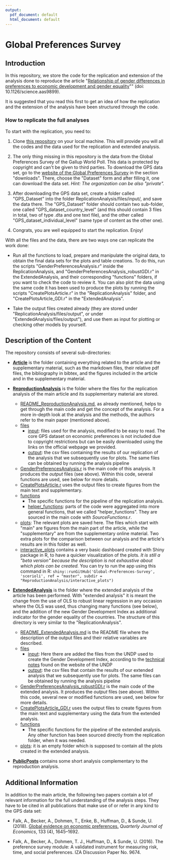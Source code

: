 ```yaml
---
output:
  pdf_document: default
  html_document: default
---
```

# Global Preferences Survey

## Introduction

In this repository, we store the code for the replication and extension of the analysis done to reproduce the article "[Relationship of gender differences in preferences to economic development and gender equality](https://science.sciencemag.org/content/362/6412/eaas9899.full)"" (doi: 10.1126/science.aas9899). 

It is suggested that you read this first to get an idea of how the replication and the extension of the analysis have been structured through the code.


### How to replicate the full analyses

To start with the replication, you need to:

1. Clone [this repository](https://github.com/scerioli/Global-Preferences-Survey) on your local machine. This will provide you will all the codes and the data used for the replication and extended analysis.

2. The only thing missing in this repository is the data from the Global Preferences Survey of the Gallup World Poll. This data is protected by copyright and can't be given to third parties. To download the GPS data set, go to the [website of the Global Preferences Survey](https://www.briq-institute.org/global-preferences/downloads) in the section "downloads". There, choose the "Dataset" form and after filling it, one can download the data set. *Hint: The organization can be also "private".* 

3. After downloading the GPS data set, create a folder called "GPS_Dataset" into the folder ReplicationAnalysis/files/input/, and save the data there. The "GPS_Dataset" folder should contain two sub-folder, one called "GPS_dataset_country_level" (and this should contain 3 files in total, two of type .dta and one text file), and the other called "GPS_dataset_individual_level" (same type of content as the other one).

4. Congrats, you are well equipped to start the replication. Enjoy!

With all the files and the data, there are two ways one can replicate the work done:

- Run all the functions to load, prepare and manipulate the original data, to obtain the final data sets for the plots and table creations. To do this, run the scripts "GenderPreferencesAnalysis.r" inside the ReplicationAnalysis, and "GenderPreferencesAnalysis_robustGDI.r" in the ExtendedAnalysis, and their corresponding "functions" folders, if you want to check the code to review it. You can also plot the data using the same code it has been used to produce the plots by running the scripts "CreatePlotsArticle.r" in the "ReplicationAnalysis" folder, and "CreatePlotsArticle_GDI.r" in the "ExtendedAnalysis".

- Take the output files created already (they are stored under "ReplicationAnalysis/files/output", or under "ExtendedAnalysis/files/output"), and use them as input for plotting or checking other models by yourself. 


## Description of the Content

The repository consists of several sub-directories:

- [**Article**](https://github.com/scerioli/Global-Preferences-Survey/tree/master/Article) is the folder containing everything related to the article and the supplementary material, such as the markdown files, their relative pdf files, the bibliography in bibtex, and the figures included in the article and in the supplementary material.

- [**ReproductionAnalysis**](https://github.com/scerioli/Global_Preferences_Survey/tree/master/ReproductionAnalysis) is the folder where the files for the replication analysis of the main article and its supplementary material are stored.
  - [README_ReproductionAnalysis.md](https://github.com/scerioli/Global_Preferences_Survey/blob/master/ReproductionAnalysis/README_ReproductionAnalysis.md), as already mentioned, helps to get through the main code and get the concept of the analysis. For a more in-depth look at the analysis and the methods, the authors refer to the main paper (mentioned above).
  - [files](https://github.com/scerioli/Global_Preferences_Survey/tree/master/files)
    - [input](https://github.com/scerioli/Global_Preferences_Survey/tree/master/files/input): files used for the analysis, modified to be easy to read. The core GPS dataset on economic preferences is not included due to copyright restrictions but can be easily downloaded using the links on the official webpage we provided.
    - [output](https://github.com/scerioli/Global_Preferences_Survey/tree/master/files/output): the csv files containing the results of our replication of the analysis that we subsequently use for plots. The same files can be obtained by running the analysis pipeline
  - [GenderPreferencesAnalysis.r](https://github.com/scerioli/Global_Preferences_Survey/blob/master/GenderPreferencesAnalysis.r) is the main code of this analysis. It produces the *output* files (see above). Within this code, several functions are used, see below for more details.
  - [CreatePlotsArticle.r](https://github.com/scerioli/Global_Preferences_Survey/blob/master/CreatePlotsArticle.r) uses the output files to create figures from the main text and supplementary.
  - [functions](https://github.com/scerioli/Global_Preferences_Survey/tree/master/functions)
    - The specific functions for the pipeline of the replication analysis.
    - [helper_functions](https://github.com/scerioli/Global_Preferences_Survey/tree/master/functions/helper_functions): parts of the code were aggregated into more general functions, that we called "helper_functions". They are sourced in the main code with *SourceFunctions.r*.
  - [plots](https://github.com/scerioli/Global_Preferences_Survey/tree/master/plots): The relevant plots are saved here. The files which start with "main" are figures from the main part of the article, while the "supplementary" are from the supplementary online material. Two extra plots for the comparison between our analysis and the article's results are in this folder as well.
  - [interactive_plots](https://github.com/scerioli/Global_Preferences_Survey/blob/master/interactive_plots) contains a very basic dashboard created with Shiny package in R, to have a quicker visualization of the plots. *It is still a "beta version" because the description is not exhaustive about which plots can be created.* You can try to run the app using this command in R: ```shiny::runGitHub('Global-Preferences-Survey', 'scerioli', ref = "master", subdir = "ReproductionAnalysis/interactive_plots")```
  
- [**ExtendedAnalysis**](https://github.com/scerioli/Global-Preferences-Survey/tree/master/ExtendedAnalysis) is the folder where the extended analysis of the article has been performed. With "extended analysis" it is meant the change from the use of OLS to robust linear regression in any occasion where the OLS was used, thus changing many functions (see below), and the addition of the new Gender Development Index as additional indicator for the gender equality of the countries. The structure of this directory is very similar to the "ReplicationAnalysis".
  - [README_ExtendedAnalysis.md](https://github.com/scerioli/Global_Preferences_Survey/blob/master/ExtendedAnalysis/README_ExtendedAnalysis.md) is the README file where the description of the output files and their relative variables are described.
  - [files](https://github.com/scerioli/Global-Preferences-Survey/tree/master/ExtendedAnalysis/files)
    - [input](https://github.com/scerioli/Global-Preferences-Survey/tree/master/ExtendedAnalysis/files/input): Here there are added the files from the UNDP used to create the Gender Development Index, according to the [technical notes](http://hdr.undp.org/sites/default/files/hdr2020_technical_notes.pdf) found on the website of the UNDP
    - [output](https://github.com/scerioli/Global-Preferences-Survey/tree/master/ExtendedAnalysis/files/output): the csv files that contain the results of our extended analysis that we subsequently use for plots. The same files can be obtained by running the analysis pipeline
  - [GenderPreferencesAnalysis_robustGDI.r](https://github.com/scerioli/Global-Preferences-Survey/blob/master/ExtendedAnalysis/GenderPreferencesAnalysis_robustGDI.r) is the main code of the extended analysis. It produces the *output* files (see above). Within this code, several new or modified functions are used, see below for more details.
  - [CreatePlotsArticle_GDI.r](https://github.com/scerioli/Global-Preferences-Survey/blob/master/ExtendedAnalysis/CreatePlotsArticle_GDI.r) uses the output files to create figures from the main text and supplementary using the data from the extended analysis.
  - [functions](https://github.com/scerioli/Global-Preferences-Survey/tree/master/ExtendedAnalysis/functions)
    - The specific functions for the pipeline of the extended analysis. Any other function has been sourced directly from the replication folder, when it was needed.
  - [plots](https://github.com/scerioli/Global-Preferences-Survey/tree/master/ExtendedAnalysis/plots): it is an empty folder which is supposed to contain all the plots created in the extended analysis.
  
- [**PublicPosts**](https://github.com/scerioli/Global-Preferences-Survey/tree/master/PublicPosts) contains some short analysis complementary to the reproduction analysis.


## Additional Information

In addition to the main article, the following two papers contain a lot of relevant information for the full understanding of the analysis steps. They have to be cited in all publications that make use of or refer in any kind to the GPS data set:

- Falk, A., Becker, A., Dohmen, T., Enke, B., Huffman, D., & Sunde, U. (2018). [Global evidence on economic preferences.](https://doi.org/10.1093/qje/qjy013) *Quarterly Journal of Economics*, 133 (4), 1645–1692.

- Falk, A., Becker, A., Dohmen, T. J., Huffman, D., & Sunde, U. (2016). The preference survey module: A validated instrument for measuring risk, time, and social preferences. IZA Discussion Paper No. 9674.